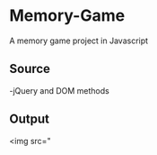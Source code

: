 # Memory-Game
<p>A memory game project in Javascript </p>

<h2> Source </h2>
-jQuery and DOM methods 

<h2> Output </h2>

<img src="


